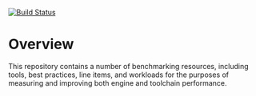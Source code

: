 [![Build Status](https://travis-ci.org/WebAssembly/spec.svg?branch=master)](https://travis-ci.org/WebAssembly/spec)

# Overview

This repository contains a number of benchmarking resources, including tools, best practices, 
line items, and workloads for the purposes of measuring and improving both engine and toolchain performance.
